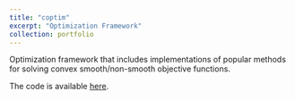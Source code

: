 ```yaml
---
title: "coptim"
excerpt: "Optimization Framework"
collection: portfolio
---
```


Optimization framework that includes implementations of popular methods
for solving convex smooth/non-smooth objective functions. 

The code is available [here](https://github.com/cmazzaanthony/coptim).